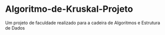 # Algoritmo-de-Kruskal-Projeto
Um projeto de faculdade realizado para a cadeira de Algoritmos e Estrutura de Dados
